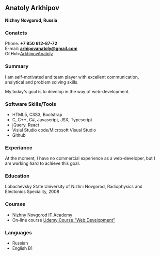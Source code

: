 ## Anatoly Arkhipov

#### Nizhny Novgorod, Russia

### Conatcts

Phone: **+7 950 612-87-72**\
E-mail: **arhipovanatoly@gmail.com**\
GitHub:[ArkhipovAnatoly](https://github.com/ArkhipovAnatoly)

### Summary

I am self-motivated and team player with excellent communication, analytical and problem solving skills.

My today's goal is to develop in the way of web-development.

### Software Skills/Tools

- HTML5, CSS3, Bootstrap
- C, C++, C#, Javascript, JSX, Typescript
- jQuery, React
- Visial Studio code/Microsoft Visual Studio
- Github

### Experiance

At the moment, I have no commercial experience as a web-developer, but I am working hard to achieve this goal.

### Education

Lobachevsky State University of Nizhni Novgorod, Radiophysics and Electonics Speciality, 2008

### Courses

- [Nizhny Novgorod IT Academy](https://nn.itstep.org/)
- On-line course [Udemy Course "Web Development"](https://www.udemy.com/)

### Languages

- Russian
- English B1
